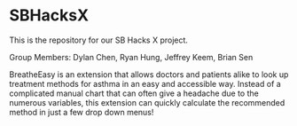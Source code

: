 # SBHacksX
This is the repository for our SB Hacks X project.

Group Members: Dylan Chen, Ryan Hung, Jeffrey Keem, Brian Sen

BreatheEasy is an extension that allows doctors and patients alike to look up treatment methods for asthma in an easy and accessible way. Instead of a complicated manual chart that can often give a headache due to the numerous variables, this extension can quickly calculate the recommended method in just a few drop down menus!
